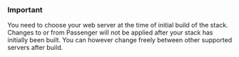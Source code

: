 <!-- usedin: [ _legacy_docker/AddOns] - post: -->


### Important

You need to choose your web server at the time of initial build of the stack. Changes to or from Passenger will not be applied after your stack has initially been built. You can however change freely between other supported servers after build.




